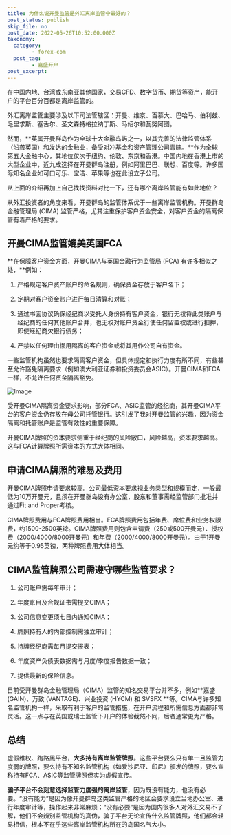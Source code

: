 ```yaml
---
title: 为什么说开曼监管是外汇离岸监管中最好的？
post_status: publish
skip_file: no
post_date: 2022-05-26T10:52:00.000Z
taxonomy:
  category:
        - forex-com
  post_tag:
        - 嘉盛开户
post_excerpt: 
---
```

在中国内地、台湾或东南亚其他国家，交易CFD、数字货币、期货等资产，能开户的平台百分百都是离岸监管的。

外汇离岸监管主要涉及以下司法管辖区：开曼、维京、百慕大、巴哈马、伯利兹、毛里求斯、塞舌尔、圣文森特格拉纳丁斯、马绍尔和瓦努阿图。

然而，**英属开曼群岛作为全球十大金融岛屿之一，以其完善的法律监管体系（沿袭英国）和发达的金融业，备受对冲基金和资产管理公司青睐。**作为全球第五大金融中心，其地位仅次于纽约、伦敦、东京和香港。中国内地在香港上市的大型企业中，近九成选择在开曼群岛注册，例如阿里巴巴、联想、百度等。许多国际知名企业如可口可乐、宝洁、苹果等也在此设立子公司。

从上面的介绍再加上自己找找资料对比一下，还有哪个离岸监管能有如此地位？

从外汇投资者的角度来看，开曼群岛的监管体系优于一些离岸监管机构。开曼群岛金融管理局 (CIMA) 监管严格，尤其注重保护客户资金安全，对客户资金的隔离保管有着严格的要求。

## 开曼CIMA监管媲美英国FCA

**在保障客户资金方面，开曼CIMA与英国金融行为监管局 (FCA) 有许多相似之处，**例如：

1. 严格规定客户资产账户的命名规则，确保资金存放于客户名下；

1. 定期对客户资金账户进行每日清算和对账；

1. 通过书面协议确保经纪商以受托人身份持有客户资金，银行无权将此类账户与经纪商的任何其他账户合并，也无权对账户资金行使任何留置权或进行扣押，即使经纪商欠银行债务；

1. 严禁以任何理由挪用隔离的客户资金或将其用作公司自有资金。

一些监管机构虽然也要求隔离客户资金，但具体规定和执行力度有所不同，有些甚至允许豁免隔离要求（例如澳大利亚证券和投资委员会ASIC）。开曼CIMA和FCA一样，不允许任何资金隔离豁免。

![Image](https://prod-files-secure.s3.us-west-2.amazonaws.com/39ed1227-6d7d-4570-be36-9ccd4a2c4241/bd849744-3fcb-4a37-8312-357962c8f065/image.png?X-Amz-Algorithm=AWS4-HMAC-SHA256&X-Amz-Content-Sha256=UNSIGNED-PAYLOAD&X-Amz-Credential=ASIAZI2LB4664GQ5I6EX%2F20250731%2Fus-west-2%2Fs3%2Faws4_request&X-Amz-Date=20250731T221350Z&X-Amz-Expires=3600&X-Amz-Security-Token=IQoJb3JpZ2luX2VjELb%2F%2F%2F%2F%2F%2F%2F%2F%2F%2FwEaCXVzLXdlc3QtMiJHMEUCIH9YTEuHSvKPJlkktQu35TjsirfA2fOEM43JzMURYuCqAiEA4bKhfjoZp08xXRhSq9BK%2BKeUJ5ngkn1FY%2BtnVVbzT6UqiAQI3%2F%2F%2F%2F%2F%2F%2F%2F%2F%2F%2FARAAGgw2Mzc0MjMxODM4MDUiDL3LLo2SCZHwfGceXircA4qWMF3CxfZx98BxwI%2BOtmroojxrKPxdVeRaavN0L8iA7NN73YuzF0qngswGMi5Mm%2F1LXFVkTYurppNVmsGYrrafewXHEcpcDMNvRRSjn9aMoO7Nz7NBa5EHAskdLEvMjpohRDr2DEgWsDZFIF%2FYrWWiwjJ1VyQ%2BafcAnji0xpjM%2Bb%2FH5cstgwN%2FHQT61O%2BNBLnrpWv%2Bs%2Ftx4LHacAUZlEs8mVSGj7ymgKjIpzuqbPFEoa2FsE5HtvAoCgRl%2FLvJ%2B1pvTMcRM291JnKbeSMHZmN0zU5904cOHnJjcafUYJh%2BnVs2eaT0wMteZOrpB9rvuNl8WAPEj3VpMVu0v%2B85WAFI3XwC3iDaoQio57QFGPLqEmgGjfhXSYPex8AmxyPnP05itHa80RNcVtyOCVt47MC8N4MzVGGw%2FJTl7rup%2FpE%2B5%2B3z4q89vMkGY8r76AUrcMhE1futPUZjhO7KPgJL5SjfxesOE063F94g8hIzfUMrUrLH5Q%2BUvzW4GrOzKz1QYkKyJqeUtu8LCm%2F8cp1NfLXgDWYe0ohZ1IFzSIQUma5TUhqd%2FPbrputL69NULX45F0W%2FcDNK3ZmyX%2BUTS5pidD9T9wnrsNK1vFH8q0lqiP3kILCYcXqncut1ODJTMLm%2Br8QGOqUBDUgL203oUo31ps6CStxkilT9PfjJQLH8vIogOC6IWe3N99VD%2F0rvMMt7PcB894sDhEywJFYCJCxcKLx0sbI9L%2FsNcZ%2BLE72xoNmWqrHLsNxG0IjYrJVsZc5%2BfA116732Gc%2FDngRL3AFM0l4zIMU2zRrYYflVTMUQW%2BXTX5NTsdaDoJ75U6TAHAzzIqyR4wlPyHIoDXd2YnYu9lLEWxwQZCk8dvIZ&X-Amz-Signature=852d4ec09eefeadff0b2b77116fc37cb043903817cb0ccc81894fd93b50c9298&X-Amz-SignedHeaders=host&x-amz-checksum-mode=ENABLED&x-id=GetObject)

受开曼CIMA隔离资金要求影响，部分FCA、ASIC监管的经纪商，其开曼CIMA平台的客户资金仍存放在母公司托管银行。这引发了我对开曼监管的兴趣，因为资金隔离和托管账户是监管有效性的重要保障。

开曼CIMA牌照的资本要求侧重于经纪商的风险敞口，风险越高，资本要求越高。这与FCA计算牌照所需资本的方式大体相同。

## **申请CIMA牌照的难易及费用**

开曼CIMA牌照申请要求较高。公司最低资本要求视业务类型和规模而定，一般最低为10万开曼元，且须在开曼群岛设有办公室，股东和董事需经监管部门批准并通过Fit and Proper考核。

CIMA牌照费用与FCA牌照费用相当。FCA牌照费用包括年费、席位费和业务权限费，约1500-2500英镑。CIMA牌照费用则包含申请费（250或500开曼元）、授权费（2000/4000/8000开曼元）和年费（2000/4000/8000开曼元）。由于1开曼元约等于0.95英镑，两种牌照费用大体相当。

## CIMA监管牌照公司需遵守哪些监管要求？

1. 公司账户需每年审计；

1. 年度账目及合规证书需提交CIMA；

1. 公司信息变更须七日内通知CIMA；

1. 牌照持有人的内部控制需独立审计；

1. 持牌经纪商需每月提交报表；

1. 年度资产负债表数据需与月度/季度报告数据一致；

1. 提供最新的保险信息。

目前受开曼群岛金融管理局（CIMA）监管的知名交易平台并不多，例如**嘉盛 (GAIN)、万致 (VANTAGE)、兴业投资 (HYCM) 和 SVSFX **等。CIMA与许多知名监管机构一样，采取有利于客户的监管措施，在开户流程和所需信息方面都非常灵活。这一点与在英国或瑞士监管下开户的体验截然不同，后者通常更为严格。

## 总结

虚假维权、跑路黑平台，**大多持有离岸监管牌照**。这些平台要么只有单一且监管力度弱的牌照，要么持有不知名监管机构（如爱沙尼亚、印尼）颁发的牌照，要么宣称持有FCA、ASIC等监管牌照但实为虚假宣传。

**骗子平台不会刻意选择监管力度强的离岸监管**，因为既没有能力，也没有必要。“没有能力”是因为像开曼群岛这类监管严格的地区会要求设立当地办公室、进行年度审计等，操作起来非常麻烦；“没有必要”是因为国内很多人对外汇交易不了解，他们不会辨别监管机构的真伪，骗子平台无论宣传什么监管牌照，他们都会轻易相信，根本不在乎这些离岸监管机构所在的岛国名气大小。